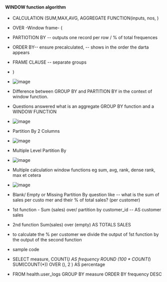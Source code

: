 #### WINDOW function algorithm
- CALCULATION (SUM,MAX,AVG, AGGREGATE FUNCTION(inputs, nos, )
- OVER -Window frame- (
- PARTIOTION BY -- outputs one record per row / % of total frequences
- ORDER BY-- ensure precalculated, -- shows in the order the darta appears
- FRAME CLAUSE -- separate groups
- )
- ![image](https://github.com/samkibe/My-Serious-SQL-encounter-pros-and-cons/assets/25104443/6d806ef4-f967-4361-9ec8-aac1a4e9fe49)


- Difference between GROUP BY and PARTITION BY in the context of window function.
  
- Questions answered what is an aggregate GROUP BY function and a WINDOW FUNCTION
- ![image](https://github.com/samkibe/My-Serious-SQL-encounter-pros-and-cons/assets/25104443/8676cdcf-0518-4464-a081-df15144f10e8)

-  Partition By 2 Columns
-  ![image](https://github.com/samkibe/My-Serious-SQL-encounter-pros-and-cons/assets/25104443/7032fb44-e020-4da8-97be-07d8c4382696)

-  Multiple Level Partition By
- ![image](https://github.com/samkibe/My-Serious-SQL-encounter-pros-and-cons/assets/25104443/78399f31-1cc6-4471-a002-1759fc97b694)
  
- Multiple calculation window functions eg sum, avg, rank, dense rank, max et cetera
- ![image](https://github.com/samkibe/My-Serious-SQL-encounter-pros-and-cons/assets/25104443/20da3c4c-7ab7-4a5c-861a-47063ef43211)

- Blank/ Empty or Missing Partition By question like -- what is the sum of sales per custo mer and their % of total sales? (per customer)
- 1st function - Sum (sales) over/ partition by customer_id -- AS customer sales
- 2nd function Sum(sales) over (empty) AS TOTALS SALES
- to calculate the % per customer we divide the output of 1st function by the output of the second function
- sample code
- SELECT measure, COUNT(*) AS frequency ROUND (100 * COUNT(*) SUM(COUNT(*)) OVER (),  2  ) AS percentage
- FROM health.user_logs
GROUP BY measure
ORDER BY frequency DESC

